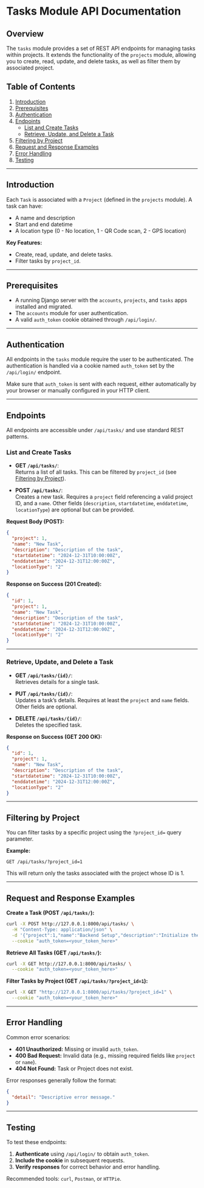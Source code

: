 # Tasks Module API Documentation

## Overview

The `tasks` module provides a set of REST API endpoints for managing tasks within projects. It extends the functionality of the `projects` module, allowing you to create, read, update, and delete tasks, as well as filter them by associated project.

## Table of Contents

1. [Introduction](#introduction)
2. [Prerequisites](#prerequisites)
3. [Authentication](#authentication)
4. [Endpoints](#endpoints)
   - [List and Create Tasks](#list-and-create-tasks)
   - [Retrieve, Update, and Delete a Task](#retrieve-update-and-delete-a-task)
5. [Filtering by Project](#filtering-by-project)
6. [Request and Response Examples](#request-and-response-examples)
7. [Error Handling](#error-handling)
8. [Testing](#testing)

---

## Introduction

Each `Task` is associated with a `Project` (defined in the `projects` module). A task can have:
- A name and description
- Start and end datetime
- A location type (0 - No location, 1 - QR Code scan, 2 - GPS location)

**Key Features:**
- Create, read, update, and delete tasks.
- Filter tasks by `project_id`.

---

## Prerequisites

- A running Django server with the `accounts`, `projects`, and `tasks` apps installed and migrated.
- The `accounts` module for user authentication.
- A valid `auth_token` cookie obtained through `/api/login/`.

---

## Authentication

All endpoints in the `tasks` module require the user to be authenticated. The authentication is handled via a cookie named `auth_token` set by the `/api/login/` endpoint.

Make sure that `auth_token` is sent with each request, either automatically by your browser or manually configured in your HTTP client.

---

## Endpoints

All endpoints are accessible under `/api/tasks/` and use standard REST patterns.

### List and Create Tasks

- **GET `/api/tasks/`**:  
  Returns a list of all tasks. This can be filtered by `project_id` (see [Filtering by Project](#filtering-by-project)).

- **POST `/api/tasks/`**:  
  Creates a new task. Requires a `project` field referencing a valid project ID, and a `name`. Other fields (`description`, `startdatetime`, `enddatetime`, `locationType`) are optional but can be provided.

**Request Body (POST):**
```json
{
  "project": 1,
  "name": "New Task",
  "description": "Description of the task",
  "startdatetime": "2024-12-31T10:00:00Z",
  "enddatetime": "2024-12-31T12:00:00Z",
  "locationType": "2"
}
```

**Response on Success (201 Created):**
```json
{
  "id": 1,
  "project": 1,
  "name": "New Task",
  "description": "Description of the task",
  "startdatetime": "2024-12-31T10:00:00Z",
  "enddatetime": "2024-12-31T12:00:00Z",
  "locationType": "2"
}
```

---

### Retrieve, Update, and Delete a Task

- **GET `/api/tasks/{id}/`**:  
  Retrieves details for a single task.

- **PUT `/api/tasks/{id}/`**:  
  Updates a task’s details. Requires at least the `project` and `name` fields. Other fields are optional.

- **DELETE `/api/tasks/{id}/`**:  
  Deletes the specified task.

**Response on Success (GET 200 OK):**
```json
{
  "id": 1,
  "project": 1,
  "name": "New Task",
  "description": "Description of the task",
  "startdatetime": "2024-12-31T10:00:00Z",
  "enddatetime": "2024-12-31T12:00:00Z",
  "locationType": "2"
}
```

---

## Filtering by Project

You can filter tasks by a specific project using the `?project_id=` query parameter.

**Example:**
```
GET /api/tasks/?project_id=1
```

This will return only the tasks associated with the project whose ID is 1.

---

## Request and Response Examples

**Create a Task (POST `/api/tasks/`):**
```bash
curl -X POST http://127.0.0.1:8000/api/tasks/ \
  -H "Content-Type: application/json" \
  -d '{"project":1,"name":"Backend Setup","description":"Initialize the backend services"}' \
  --cookie "auth_token=<your_token_here>"
```

**Retrieve All Tasks (GET `/api/tasks/`):**
```bash
curl -X GET http://127.0.0.1:8000/api/tasks/ \
  --cookie "auth_token=<your_token_here>"
```

**Filter Tasks by Project (GET `/api/tasks/?project_id=1`):**
```bash
curl -X GET "http://127.0.0.1:8000/api/tasks/?project_id=1" \
  --cookie "auth_token=<your_token_here>"
```

---

## Error Handling

Common error scenarios:

- **401 Unauthorized:** Missing or invalid `auth_token`.
- **400 Bad Request:** Invalid data (e.g., missing required fields like `project` or `name`).
- **404 Not Found:** Task or Project does not exist.

Error responses generally follow the format:
```json
{
  "detail": "Descriptive error message."
}
```

---

## Testing

To test these endpoints:
1. **Authenticate** using `/api/login/` to obtain `auth_token`.
2. **Include the cookie** in subsequent requests.
3. **Verify responses** for correct behavior and error handling.

Recommended tools: `curl`, `Postman`, or `HTTPie`.